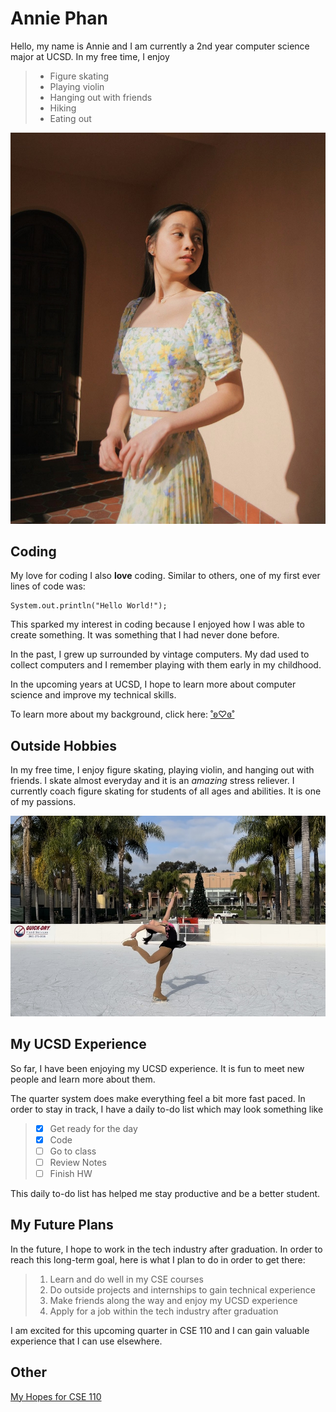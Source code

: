 # Annie Phan 
Hello, my name is Annie and I am currently a 2nd year computer science major at UCSD. In my free time, I enjoy
> - Figure skating
> - Playing violin
> - Hanging out with friends
> - Hiking
> - Eating out

![MyPicture](CSE110ME.jpg)

## Coding
My love for coding
I also **love** coding. Similar to others, one of my first ever lines of code was: 
```
System.out.println("Hello World!");
```
This sparked my interest in coding because I enjoyed how I was able to create something. It was something that I had never done before. 

In the past, I grew up surrounded by vintage computers. My dad used to collect computers and I remember playing with them early in my childhood.

In the upcoming years at UCSD, I hope to learn more about computer science and improve my technical skills.

To learn more about my background, click here: [˚ʚ♡ɞ˚](https://evotekwomenintech.org/annie-phan/)

## Outside Hobbies
In my free time, I enjoy figure skating, playing violin, and hanging out with friends. I skate almost everyday and it is an *amazing* stress reliever. I currently coach figure skating for students of all ages and abilities. It is one of my passions.

![IceSkating](CSE110ICE.jpg) 


## My UCSD Experience
So far, I have been enjoying my UCSD experience. It is fun to meet new people and learn more about them. 

The quarter system does make everything feel a bit more fast paced. In order to stay in track, I have a daily to-do list which may look something like
> - [x] Get ready for the day
> - [x] Code
> - [ ] Go to class
> - [ ] Review Notes
> - [ ] Finish HW

This daily to-do list has helped me stay productive and be a better student.

## My Future Plans
In the future, I hope to work in the tech industry after graduation. In order to reach this long-term goal, here is what I plan to do in order to get there:
> 1. Learn and do well in my CSE courses
> 2. Do outside projects and internships to gain technical experience
> 3. Make friends along the way and enjoy my UCSD experience
> 4. Apply for a job within the tech industry after graduation

I am excited for this upcoming quarter in CSE 110 and I can gain valuable experience that I can use elsewhere. 

## Other
[My Hopes for CSE 110](other.md)
